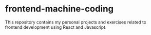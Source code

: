 # frontend-machine-coding
This repository contains my personal projects and exercises related to frontend development using React and Javascript.
